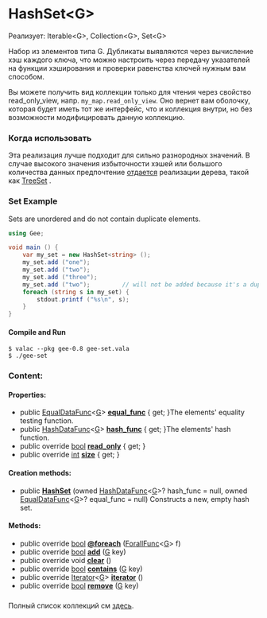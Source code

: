 # HashSet&lt;G&gt;

Реализует: Iterable&lt;G&gt;, Collection&lt;G&gt;, Set&lt;G&gt;

Набор из элементов типа G. Дубликаты выявляются через вычисление хэш каждого ключа, что можно настроить через передачу указателей на функции хэширования и проверки равенства ключей нужным вам способом.

Вы можете получить вид коллекции только для чтения через свойство read\_only\_view, напр. `my_map.read_only_view`. Оно вернет вам оболочку, которая будет иметь тот же интерфейс, что и коллекция внутри, но без возможности модифицировать данную коллекцию.

### Когда использовать

Эта реализация лучше подходит для сильно разнородных значений. В случае высокого значения избыточности хэшей или большого количества данных предпочтение [отдается](https://valadoc.org/gee-0.8/Gee.TreeSet.html) реализации дерева, такой как [TreeSet](https://valadoc.org/gee-0.8/Gee.TreeSet.html) .

### Set Example <a id="Set_Example"></a>

Sets are unordered and do not contain duplicate elements.

```csharp
using Gee;

void main () {
    var my_set = new HashSet<string> ();
    my_set.add ("one");
    my_set.add ("two");
    my_set.add ("three");
    my_set.add ("two");         // will not be added because it's a duplicate
    foreach (string s in my_set) {
        stdout.printf ("%s\n", s);
    }
}
```

#### Compile and Run <a id="Compile_and_Run-1"></a>

```text
$ valac --pkg gee-0.8 gee-set.vala
$ ./gee-set
```

### Content:

#### Properties:

* public [EqualDataFunc](https://valadoc.org/gee-0.8/Gee.EqualDataFunc.html)&lt;[G](https://valadoc.org/gee-0.8/Gee.HashSet.G.html)&gt; [**equal\_func**](https://valadoc.org/gee-0.8/Gee.HashSet.equal_func.html) { get; }The elements' equality testing function.
* public [HashDataFunc](https://valadoc.org/gee-0.8/Gee.HashDataFunc.html)&lt;[G](https://valadoc.org/gee-0.8/Gee.HashSet.G.html)&gt; [**hash\_func**](https://valadoc.org/gee-0.8/Gee.HashSet.hash_func.html) { get; }The elements' hash function.
* public override [bool](https://valadoc.org/glib-2.0/bool.html) [**read\_only**](https://valadoc.org/gee-0.8/Gee.HashSet.read_only.html) { get; }
* public override [int](https://valadoc.org/glib-2.0/int.html) [**size**](https://valadoc.org/gee-0.8/Gee.HashSet.size.html) { get; }

#### Creation methods:

* public [**HashSet**](https://valadoc.org/gee-0.8/Gee.HashSet.HashSet.html) \(owned [HashDataFunc](https://valadoc.org/gee-0.8/Gee.HashDataFunc.html)&lt;[G](https://valadoc.org/gee-0.8/Gee.HashSet.G.html)&gt;? hash\_func = null, owned [EqualDataFunc](https://valadoc.org/gee-0.8/Gee.EqualDataFunc.html)&lt;[G](https://valadoc.org/gee-0.8/Gee.HashSet.G.html)&gt;? equal\_func = null\) Constructs a new, empty hash set.

#### Methods:

* public override [bool](https://valadoc.org/glib-2.0/bool.html) [**@foreach**](https://valadoc.org/gee-0.8/Gee.HashSet.@foreach.html) \([ForallFunc](https://valadoc.org/gee-0.8/Gee.ForallFunc.html)&lt;[G](https://valadoc.org/gee-0.8/Gee.HashSet.G.html)&gt; f\)
* public override [bool](https://valadoc.org/glib-2.0/bool.html) [**add**](https://valadoc.org/gee-0.8/Gee.HashSet.add.html) \([G](https://valadoc.org/gee-0.8/Gee.HashSet.G.html) key\)
* public override void [**clear**](https://valadoc.org/gee-0.8/Gee.HashSet.clear.html) \(\)
* public override [bool](https://valadoc.org/glib-2.0/bool.html) [**contains**](https://valadoc.org/gee-0.8/Gee.HashSet.contains.html) \([G](https://valadoc.org/gee-0.8/Gee.HashSet.G.html) key\)
* public override [Iterator](https://valadoc.org/gee-0.8/Gee.Iterator.html)&lt;[G](https://valadoc.org/gee-0.8/Gee.HashSet.G.html)&gt; [**iterator**](https://valadoc.org/gee-0.8/Gee.HashSet.iterator.html) \(\)
* public override [bool](https://valadoc.org/glib-2.0/bool.html) [**remove**](https://valadoc.org/gee-0.8/Gee.HashSet.remove.html) \([G](https://valadoc.org/gee-0.8/Gee.HashSet.G.html) key\)

###  <a id="Set_Example"></a>

Полный список коллекций см [здесь](https://valadoc.org/gee-0.8/index.htm). 


